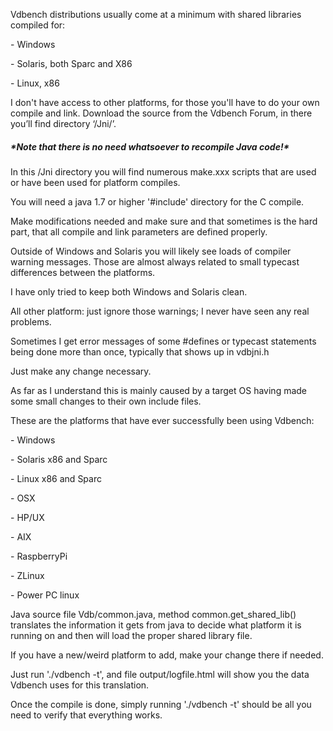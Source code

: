 Vdbench distributions usually come at a minimum with shared libraries compiled for:

\- Windows

\- Solaris, both Sparc and X86

\- Linux, x86

 

I don't have access to other platforms, for those you'll have to do your own compile and link. Download the source from the Vdbench Forum, in there you’ll find directory ‘/Jni/’.

##### ***\*Note that there is no need whatsoever to recompile Java code!\****



 

In this /Jni directory you will find numerous make.xxx scripts that are used or have been used for platform compiles.

 

You will need a java 1.7 or higher '#include' directory for the C compile.

Make modifications needed and make sure and that sometimes is the hard part, that all compile and link parameters are defined properly.

 

Outside of Windows and Solaris you will likely see loads of compiler warning messages. Those are almost always related to small typecast differences between the platforms.

I have only tried to keep both Windows and Solaris clean.

All other platform: just ignore those warnings; I never have seen any real problems.

 

Sometimes I get error messages of some #defines or typecast statements being done more than once, typically that shows up in vdbjni.h

Just make any change necessary.

As far as I understand this is mainly caused by a target OS having made some small changes to their own include files.

 

These are the platforms that have ever successfully been using Vdbench:

 

\- Windows

\- Solaris x86 and Sparc

\- Linux x86 and Sparc

\- OSX

\- HP/UX

\- AIX

\- RaspberryPi

\- ZLinux

\- Power PC linux

 

Java source file Vdb/common.java, method common.get_shared_lib() translates the information it gets from java to decide what platform it is running on and then will load the proper shared library file.

If you have a new/weird platform to add, make your change there if needed.

Just run './vdbench -t', and file output/logfile.html will show you the data Vdbench uses for this translation.

 

 

Once the compile is done, simply running './vdbench -t' should be all you need to verify that everything works.